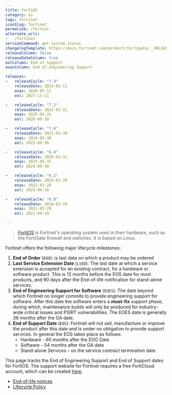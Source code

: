 ```yaml
---
title: FortiOS
category: os
tags: fortinet
iconSlug: fortinet
permalink: /fortios
alternate_urls:
-   /fortinet
versionCommand: get system status
changelogTemplate: https://docs.fortinet.com/product/fortigate/__RELEASE_CYCLE__
releaseColumn: false
releaseDateColumn: true
eolColumn: End of Support
eoasColumn: End of Engineering Support

releases:
-   releaseCycle: "7.4"
    releaseDate: 2023-05-11
    eoas: 2026-05-11
    eol: 2027-11-11

-   releaseCycle: "7.2"
    releaseDate: 2022-03-31
    eoas: 2025-03-31
    eol: 2026-09-30

-   releaseCycle: "7.0"
    releaseDate: 2021-03-30
    eoas: 2024-03-30
    eol: 2025-09-30

-   releaseCycle: "6.4"
    releaseDate: 2020-03-31
    eoas: 2023-03-31
    eol: 2024-09-30

-   releaseCycle: "6.2"
    releaseDate: 2019-03-28
    eoas: 2022-03-28
    eol: 2023-09-28

-   releaseCycle: "6.0"
    releaseDate: 2018-03-29
    eoas: 2021-03-29
    eol: 2022-09-29

---
```


> [FortiOS][fortios] is Fortinet's operating system used in their hardware, such as the FortiGate
> firewall and switches. It is based on Linux.

Fortinet offers the following major lifecycle milestones:

1. **End of Order** (`EOO`): is last date on which a product may be ordered
2. **Last Service Extension Date** (`LSED`): The last date at which a service extension is accepted
   for an existing contract, for a hardware or software product. This is 12 months before the EOS
   date for most products, and 90 days after the End-of-life notification for stand-alone services.
3. **End of Engineering Support for Software** (`EOES`): The date beyond which Fortinet no longer
   commits to provide engineering support for software. After this date the software enters a
   **must-fix** support phase, during which, maintenance builds will only be produced for
   industry-wide critical issues and PSIRT vulnerabilities. The EOES date is generally 36 months
   after the GA date.
4. **End of Support Date** (`EOS`): Fortinet will not sell, manufacture or improve the product
   after this date and is under no obligation to provide support services. In general the EOS takes
   place as follows:
   - Hardware - 60 months after the EOO Date
   - Software - 54 months after the GA date
   - Stand-alone Services – on the service contract termination date

This page tracks the End of Engineering Support and End of Support dates for FortiOS. The support
website for Fortinet requires a free FortiCloud account, which can be created [here][signup].

- [End-of-life notices](https://support.fortinet.com/Information/ProductLifeCycle.aspx)
- [Lifecycle Policy](https://support.fortinet.com/Download/Fortinet_Life_Cycle_Policy.pdf)

[fortios]: https://www.fortinet.com/products/fortigate/fortios
[signup]: https://support.fortinet.com/cred/#/sign-up
